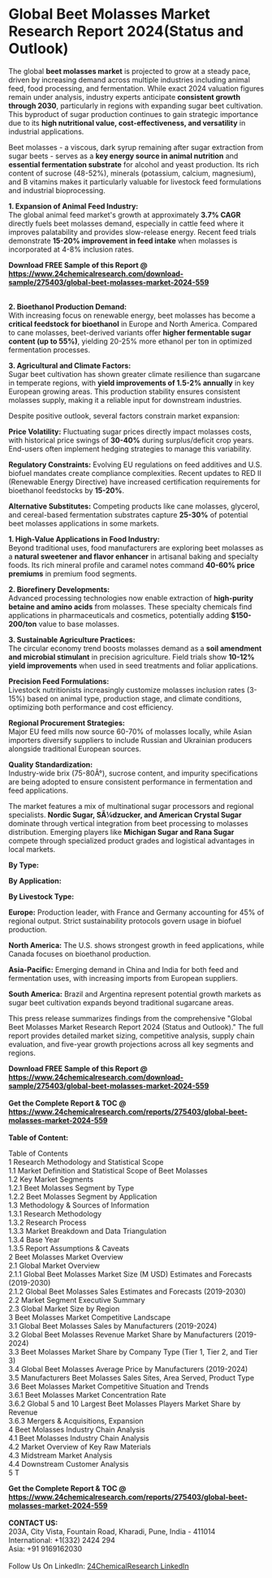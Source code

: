 <h1>Global Beet Molasses Market Research Report 2024(Status and Outlook)</h1><p>The global <strong>beet molasses market</strong> is projected to grow at a steady pace, driven by increasing demand across multiple industries including animal feed, food processing, and fermentation. While exact 2024 valuation figures remain under analysis, industry experts anticipate <strong>consistent growth through 2030</strong>, particularly in regions with expanding sugar beet cultivation. This byproduct of sugar production continues to gain strategic importance due to its <strong>high nutritional value, cost-effectiveness, and versatility</strong> in industrial applications.</p><p>Beet molasses - a viscous, dark syrup remaining after sugar extraction from sugar beets - serves as a <strong>key energy source in animal nutrition</strong> and <strong>essential fermentation substrate</strong> for alcohol and yeast production. Its rich content of sucrose (48-52%), minerals (potassium, calcium, magnesium), and B vitamins makes it particularly valuable for livestock feed formulations and industrial bioprocessing.</p><p><strong>1. Expansion of Animal Feed Industry:</strong><br>
The global animal feed market's growth at approximately <strong>3.7% CAGR</strong> directly fuels beet molasses demand, especially in cattle feed where it improves palatability and provides slow-release energy. Recent feed trials demonstrate <strong>15-20% improvement in feed intake</strong> when molasses is incorporated at 4-8% inclusion rates.</p><div><b>Download FREE Sample of this Report @ 
            <a href="https://www.24chemicalresearch.com/download-sample/275403/global-beet-molasses-market-2024-559">
            https://www.24chemicalresearch.com/download-sample/275403/global-beet-molasses-market-2024-559</a></b></div><br><p><strong>2. Bioethanol Production Demand:</strong><br>
With increasing focus on renewable energy, beet molasses has become a <strong>critical feedstock for bioethanol</strong> in Europe and North America. Compared to cane molasses, beet-derived variants offer <strong>higher fermentable sugar content (up to 55%)</strong>, yielding 20-25% more ethanol per ton in optimized fermentation processes.</p><p><strong>3. Agricultural and Climate Factors:</strong><br>
Sugar beet cultivation has shown greater climate resilience than sugarcane in temperate regions, with <strong>yield improvements of 1.5-2% annually</strong> in key European growing areas. This production stability ensures consistent molasses supply, making it a reliable input for downstream industries.</p><p>Despite positive outlook, several factors constrain market expansion:</p><p><strong>Price Volatility:</strong> Fluctuating sugar prices directly impact molasses costs, with historical price swings of <strong>30-40%</strong> during surplus/deficit crop years. End-users often implement hedging strategies to manage this variability.</p><p><strong>Regulatory Constraints:</strong> Evolving EU regulations on feed additives and U.S. biofuel mandates create compliance complexities. Recent updates to RED II (Renewable Energy Directive) have increased certification requirements for bioethanol feedstocks by <strong>15-20%</strong>.</p><p><strong>Alternative Substitutes:</strong> Competing products like cane molasses, glycerol, and cereal-based fermentation substrates capture <strong>25-30%</strong> of potential beet molasses applications in some markets.</p><p><strong>1. High-Value Applications in Food Industry:</strong><br>
Beyond traditional uses, food manufacturers are exploring beet molasses as a <strong>natural sweetener and flavor enhancer</strong> in artisanal baking and specialty foods. Its rich mineral profile and caramel notes command <strong>40-60% price premiums</strong> in premium food segments.</p><p><strong>2. Biorefinery Developments:</strong><br>
Advanced processing technologies now enable extraction of <strong>high-purity betaine and amino acids</strong> from molasses. These specialty chemicals find applications in pharmaceuticals and cosmetics, potentially adding <strong>$150-200/ton</strong> value to base molasses.</p><p><strong>3. Sustainable Agriculture Practices:</strong><br>
The circular economy trend boosts molasses demand as a <strong>soil amendment and microbial stimulant</strong> in precision agriculture. Field trials show <strong>10-12% yield improvements</strong> when used in seed treatments and foliar applications.</p><p><strong>Precision Feed Formulations:</strong><br>
	Livestock nutritionists increasingly customize molasses inclusion rates (3-15%) based on animal type, production stage, and climate conditions, optimizing both performance and cost efficiency.</p><p><strong>Regional Procurement Strategies:</strong><br>
	Major EU feed mills now source 60-70% of molasses locally, while Asian importers diversify suppliers to include Russian and Ukrainian producers alongside traditional European sources.</p><p><strong>Quality Standardization:</strong><br>
	Industry-wide brix (75-80Â°), sucrose content, and impurity specifications are being adopted to ensure consistent performance in fermentation and feed applications.</p><p>The market features a mix of multinational sugar processors and regional specialists. <strong>Nordic Sugar, SÃ¼dzucker, and American Crystal Sugar</strong> dominate through vertical integration from beet processing to molasses distribution. Emerging players like <strong>Michigan Sugar and Rana Sugar</strong> compete through specialized product grades and logistical advantages in local markets.</p><p><strong>By Type:</strong></p><p><strong>By Application:</strong></p><p><strong>By Livestock Type:</strong></p><p><strong>Europe:</strong> Production leader, with France and Germany accounting for 45% of regional output. Strict sustainability protocols govern usage in biofuel production.</p><p><strong>North America:</strong> The U.S. shows strongest growth in feed applications, while Canada focuses on bioethanol production.</p><p><strong>Asia-Pacific:</strong> Emerging demand in China and India for both feed and fermentation uses, with increasing imports from European suppliers.</p><p><strong>South America:</strong> Brazil and Argentina represent potential growth markets as sugar beet cultivation expands beyond traditional sugarcane areas.</p><p>This press release summarizes findings from the comprehensive "Global Beet Molasses Market Research Report 2024 (Status and Outlook)." The full report provides detailed market sizing, competitive analysis, supply chain evaluation, and five-year growth projections across all key segments and regions.</p><div><b>Download FREE Sample of this Report @ 
            <a href="https://www.24chemicalresearch.com/download-sample/275403/global-beet-molasses-market-2024-559">
            https://www.24chemicalresearch.com/download-sample/275403/global-beet-molasses-market-2024-559</a></b></div><br><div><b>Get the Complete Report & TOC @ 
            <a href="https://www.24chemicalresearch.com/reports/275403/global-beet-molasses-market-2024-559">
            https://www.24chemicalresearch.com/reports/275403/global-beet-molasses-market-2024-559</a></b></div><br>
            <b>Table of Content:</b><p>Table of Contents<br />
1 Research Methodology and Statistical Scope<br />
1.1 Market Definition and Statistical Scope of Beet Molasses<br />
1.2 Key Market Segments<br />
1.2.1 Beet Molasses Segment by Type<br />
1.2.2 Beet Molasses Segment by Application<br />
1.3 Methodology & Sources of Information<br />
1.3.1 Research Methodology<br />
1.3.2 Research Process<br />
1.3.3 Market Breakdown and Data Triangulation<br />
1.3.4 Base Year<br />
1.3.5 Report Assumptions & Caveats<br />
2 Beet Molasses Market Overview<br />
2.1 Global Market Overview<br />
2.1.1 Global Beet Molasses Market Size (M USD) Estimates and Forecasts (2019-2030)<br />
2.1.2 Global Beet Molasses Sales Estimates and Forecasts (2019-2030)<br />
2.2 Market Segment Executive Summary<br />
2.3 Global Market Size by Region<br />
3 Beet Molasses Market Competitive Landscape<br />
3.1 Global Beet Molasses Sales by Manufacturers (2019-2024)<br />
3.2 Global Beet Molasses Revenue Market Share by Manufacturers (2019-2024)<br />
3.3 Beet Molasses Market Share by Company Type (Tier 1, Tier 2, and Tier 3)<br />
3.4 Global Beet Molasses Average Price by Manufacturers (2019-2024)<br />
3.5 Manufacturers Beet Molasses Sales Sites, Area Served, Product Type<br />
3.6 Beet Molasses Market Competitive Situation and Trends<br />
3.6.1 Beet Molasses Market Concentration Rate<br />
3.6.2 Global 5 and 10 Largest Beet Molasses Players Market Share by Revenue<br />
3.6.3 Mergers & Acquisitions, Expansion<br />
4 Beet Molasses Industry Chain Analysis<br />
4.1 Beet Molasses Industry Chain Analysis<br />
4.2 Market Overview of Key Raw Materials<br />
4.3 Midstream Market Analysis<br />
4.4 Downstream Customer Analysis<br />
5 T</p><div><b>Get the Complete Report & TOC @ 
            <a href="https://www.24chemicalresearch.com/reports/275403/global-beet-molasses-market-2024-559">
            https://www.24chemicalresearch.com/reports/275403/global-beet-molasses-market-2024-559</a></b></div><br><b>CONTACT US:</b><br>
            203A, City Vista, Fountain Road, Kharadi, Pune, India - 411014<br>
            International: +1(332) 2424 294<br>
            Asia: +91 9169162030 <br><br>
            Follow Us On LinkedIn: <a href="https://www.linkedin.com/company/24chemicalresearch/">24ChemicalResearch LinkedIn</a>
